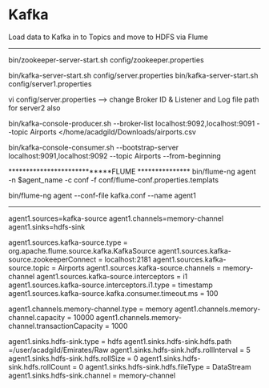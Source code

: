 # Kafka
Load data to Kafka in to Topics and move to HDFS via Flume
**************************************************************
bin/zookeeper-server-start.sh config/zookeeper.properties

bin/kafka-server-start.sh config/server.properties 
bin/kafka-server-start.sh config/server1.properties 

vi config/server.properties --> change Broker ID & Listener and Log file path for server2 also  

bin/kafka-console-producer.sh --broker-list localhost:9092,localhost:9091 --topic Airports 
</home/acadgild/Downloads/airports.csv

bin/kafka-console-consumer.sh --bootstrap-server localhost:9091,localhost:9092 --topic Airports
--from-beginning

****************************FLUME ***************
 bin/flume-ng agent -n $agent_name -c conf -f conf/flume-conf.properties.templats

 bin/flume-ng agent --conf-file kafka.conf --name agent1 
*****************************
agent1.sources=kafka-source
agent1.channels=memory-channel
agent1.sinks=hdfs-sink 

agent1.sources.kafka-source.type = org.apache.flume.source.kafka.KafkaSource
 agent1.sources.kafka-source.zookeeperConnect = localhost:2181
 agent1.sources.kafka-source.topic = Airports
 agent1.sources.kafka-source.channels = memory-channel
 agent1.sources.kafka-source.interceptors = i1
 agent1.sources.kafka-source.interceptors.i1.type = timestamp
 agent1.sources.kafka-source.kafka.consumer.timeout.ms = 100
 
 agent1.channels.memory-channel.type = memory
 agent1.channels.memory-channel.capacity = 10000
 agent1.channels.memory-channel.transactionCapacity = 1000
 
 agent1.sinks.hdfs-sink.type = hdfs
 agent1.sinks.hdfs-sink.hdfs.path =/user/acadgild/Emirates/Raw
 agent1.sinks.hdfs-sink.hdfs.rollInterval = 5
 agent1.sinks.hdfs-sink.hdfs.rollSize = 0
 agent1.sinks.hdfs-sink.hdfs.rollCount = 0
 agent1.sinks.hdfs-sink.hdfs.fileType = DataStream
 agent1.sinks.hdfs-sink.channel = memory-channel
 
 
